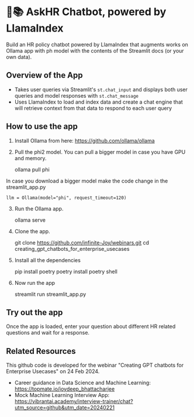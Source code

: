 # 🦙📚 AskHR Chatbot, powered by LlamaIndex

Build an HR policy chatbot powered by LlamaIndex that augments works on Ollama app with ph model with the contents of the Streamlit docs (or your own data).

## Overview of the App

<!-- <img src="app.png" width="75%"> -->

- Takes user queries via Streamlit's `st.chat_input` and displays both user queries and model responses with `st.chat_message`
- Uses LlamaIndex to load and index data and create a chat engine that will retrieve context from that data to respond to each user query

## How to use the app

1. Install Ollama from here: https://github.com/ollama/ollama
2. Pull the phi2 model. You can pull a bigger model in case you have GPU and memory.

    ollama pull phi

In case you download a bigger model make the code change in the streamlit_app.py

    llm = Ollama(model="phi", request_timeout=120)

3. Run the Ollama app.

    ollama serve

4. Clone the app.

    git clone https://github.com/infinite-Joy/webinars.git
    cd creating_gpt_chatbots_for_enterprise_usecases

5. Install all the dependencies

    pip install poetry
    poetry install
    poetry shell

6. Now run the app

    streamlit run streamlit_app.py


## Try out the app

Once the app is loaded, enter your question about different HR related questions and wait for a response.

## Related Resources

This github code is developed for the webinar "Creating GPT chatbots for Enterprise Usecases" on 24 Feb 2024.

* Career guidance in Data Science and Machine Learning: https://topmate.io/joydeep_bhattacharjee
* Mock Machine Learning Interview App: https://vibrantai.academy/interview-trainer/chat?utm_source=github&utm_date=20240221

